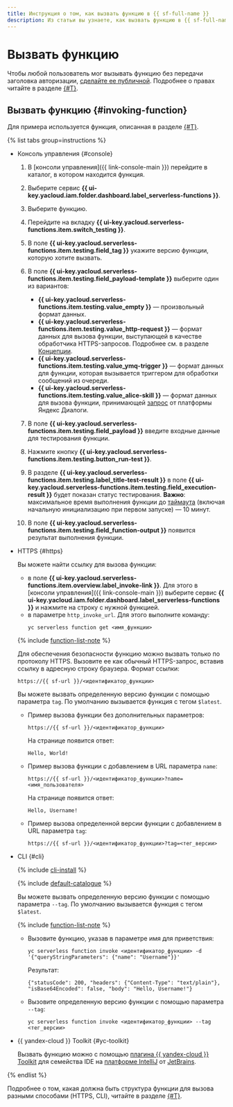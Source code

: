 ```yaml
---
title: Инструкция о том, как вызвать функцию в {{ sf-full-name }}
description: Из статьи вы узнаете, как вызвать функцию в {{ sf-full-name }}.
---
```


# Вызвать функцию

Чтобы любой пользователь мог вызывать функцию без передачи заголовка авторизации, [сделайте ее публичной](./function-public.md). Подробнее о правах читайте в разделе [{#T}](../../security/index.md).

## Вызвать функцию {#invoking-function}

Для примера используется функция, описанная в разделе [{#T}](../function/version-manage.md).

{% list tabs group=instructions %}

- Консоль управления {#console}
    
    1. В [консоли управления]({{ link-console-main }}) перейдите в каталог, в котором находится функция.

    1. Выберите сервис **{{ ui-key.yacloud.iam.folder.dashboard.label_serverless-functions }}**.

    1. Выберите функцию.

    1. Перейдите на вкладку **{{ ui-key.yacloud.serverless-functions.item.switch_testing }}**.

    1. В поле **{{ ui-key.yacloud.serverless-functions.item.testing.field_tag }}** укажите версию функции, которую хотите вызвать.

    1. В поле **{{ ui-key.yacloud.serverless-functions.item.testing.field_payload-template }}** выберите один из вариантов:

        * **{{ ui-key.yacloud.serverless-functions.item.testing.value_empty }}** — произвольный формат данных.
        * **{{ ui-key.yacloud.serverless-functions.item.testing.value_http-request }}** — формат данных для вызова функции, выступающей в качестве обработчика HTTPS-запросов. Подробнее см. в разделе [Концепции](../../concepts/function-invoke.md).
        * **{{ ui-key.yacloud.serverless-functions.item.testing.value_ymq-trigger }}** — формат данных для функции, которая вызывается триггером для обработки сообщений из очереди.
        * **{{ ui-key.yacloud.serverless-functions.item.testing.value_alice-skill }}** — формат данных для вызова функции, принимающей [запрос](https://yandex.ru/dev/dialogs/alice/doc/request.html) от платформы Яндекс Диалоги.

    1. В поле **{{ ui-key.yacloud.serverless-functions.item.testing.field_payload }}** введите входные данные для тестирования функции.

    1. Нажмите кнопку **{{ ui-key.yacloud.serverless-functions.item.testing.button_run-test }}**.

    1. В разделе **{{ ui-key.yacloud.serverless-functions.item.testing.label_title-test-result }}** в поле **{{ ui-key.yacloud.serverless-functions.item.testing.field_execution-result }}** будет показан статус тестирования. **Важно**: максимальное время выполнения функции до [таймаута](../../operations/function/version-manage.md) (включая начальную инициализацию при первом запуске) — 10 минут.

    1. В поле **{{ ui-key.yacloud.serverless-functions.item.testing.field_function-output }}** появится результат выполнения функции.

- HTTPS {#https}

    Вы можете найти ссылку для вызова функции:
    * в поле **{{ ui-key.yacloud.serverless-functions.item.overview.label_invoke-link }}**. Для этого в [консоли управления]({{ link-console-main }}) выберите сервис **{{ ui-key.yacloud.iam.folder.dashboard.label_serverless-functions }}** и нажмите на строку с нужной функцией.
    * в параметре `http_invoke_url`. Для этого выполните команду:
        ```
        yc serverless function get <имя_функции>
        ```

    {% include [function-list-note](../../../_includes/functions/function-list-note.md) %}

    Для обеспечения безопасности функцию можно вызвать только по протоколу HTTPS. Вызовите ее как обычный HTTPS-запрос, вставив ссылку в адресную строку браузера. Формат ссылки:

    ```
    https://{{ sf-url }}/<идентификатор_функции>
    ```
    
    Вы можете вызвать определенную версию функции с помощью параметра `tag`. По умолчанию вызывается функция с тегом `$latest`.

    * Пример вызова функции без дополнительных параметров:

        ```
        https://{{ sf-url }}/<идентификатор_функции>
        ```

        На странице появится ответ:

        ```
        Hello, World!
        ```

    * Пример вызова функции с добавлением в URL параметра `name`:

        ```
        https://{{ sf-url }}/<идентификатор_функции>?name=<имя_пользователя>
        ```

        На странице появится ответ:

        ```
        Hello, Username!
        ```
    * Пример вызова определенной версии функции с добавлением в URL параметра `tag`:
      
        ```
        https://{{ sf-url }}/<идентификатор_функции>?tag=<тег_версии>
        ```
            
- CLI {#cli}

    {% include [cli-install](../../../_includes/cli-install.md) %}

    {% include [default-catalogue](../../../_includes/default-catalogue.md) %}

    Вы можете вызвать определенную версию функции с помощью параметра `--tag`. По умолчанию вызывается функция с тегом `$latest`.

    {% include [function-list-note](../../../_includes/functions/function-list-note.md) %}

    * Вызовите функцию, указав в параметре имя для приветствия:

        ```
        yc serverless function invoke <идентификатор_функции> -d '{"queryStringParameters": {"name": "Username"}}'
        ```

        Результат:

        ```    
        {"statusCode": 200, "headers": {"Content-Type": "text/plain"}, "isBase64Encoded": false, "body": "Hello, Username!"}
        ```
    * Вызовите определенную версию функции с помощью параметра `--tag`:
    
        ```
        yc serverless function invoke <идентификатор_функции> --tag <тег_версии>
        ```

- {{ yandex-cloud }} Toolkit {#yc-toolkit}

    Вызвать функцию можно с помощью [плагина {{ yandex-cloud }} Toolkit](https://github.com/yandex-cloud/ide-plugin-jetbrains) для семейства IDE на [платформе IntelliJ](https://www.jetbrains.com/ru-ru/opensource/idea/) от [JetBrains](https://www.jetbrains.com/).

{% endlist %}

Подробнее о том, какая должна быть структура функции для вызова разными способами (HTTPS, CLI), читайте в разделе [{#T}](../../concepts/function-invoke.md).